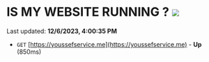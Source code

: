 # IS MY WEBSITE RUNNING ? [![](https://img.shields.io/static/v1?label=Sponsor&message=%E2%9D%A4&logo=GitHub&color=%23fe8e86)](https://github.com/sponsors/<username>)

Last updated: **12/6/2023, 4:00:35 PM**

- `GET` [https://youssefservice.me](https://youssefservice.me) - **Up** (850ms)
